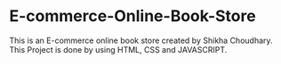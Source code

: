 # E-commerce-Online-Book-Store
This is an E-commerce online book store created by Shikha Choudhary. This Project is done by using HTML, CSS and  JAVASCRIPT.
